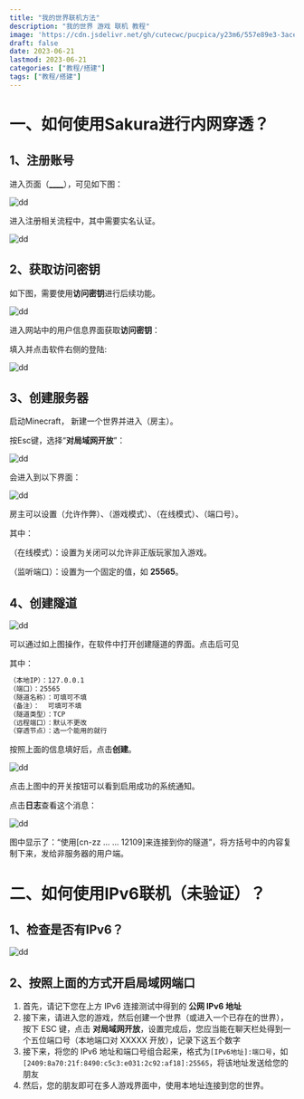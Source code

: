 ```yaml
---
title: "我的世界联机方法"
description: "我的世界 游戏 联机 教程"
image: 'https://cdn.jsdelivr.net/gh/cutecwc/pucpica/y23m6/557e89e3-3ace-4fdb-bb16-607f23a054d7.png.AVIF'
draft: false
date: 2023-06-21
lastmod: 2023-06-21
categories: ["教程/搭建"]
tags: ["教程/搭建"]
---
```



# 一、如何使用Sakura进行内网穿透？

## 1、注册账号

进入页面（[____](https://www.natfrp.com/)），可见如下图：

![dd](https://cdn.jsdelivr.net/gh/cutecwc/pucpica/y23m6/minecraft_lin1.png.AVIF?raw=true)

进入注册相关流程中，其中需要实名认证。

![dd](https://cdn.jsdelivr.net/gh/cutecwc/pucpica/y23m6/minecraft_lin2.png.AVIF?raw=true)

## 2、获取访问密钥

如下图，需要使用**访问密钥**进行后续功能。

![dd](https://cdn.jsdelivr.net/gh/cutecwc/pucpica/y23m6/minecraft_lin3.png.AVIF?raw=true)

进入网站中的用户信息界面获取**访问密钥**：

填入并点击软件右侧的登陆:

![dd](https://cdn.jsdelivr.net/gh/cutecwc/pucpica/y23m6/minecraft_lin4.png.AVIF?raw=true)

## 3、创建服务器

启动Minecraft， 新建一个世界并进入（房主）。

按Esc键，选择“**对局域网开放**”：

![dd](https://cdn.jsdelivr.net/gh/cutecwc/pucpica/y23m6/minecraft_lin5.png.AVIF?raw=true)

会进入到以下界面：

![dd](https://cdn.jsdelivr.net/gh/cutecwc/pucpica/y23m6/minecraft_lin6.png.AVIF?raw=true)

房主可以设置（允许作弊）、（游戏模式）、（在线模式）、（端口号）。

其中：

（在线模式）：设置为关闭可以允许非正版玩家加入游戏。

（监听端口）：设置为一个固定的值，如 **25565**。

## 4、创建隧道

![dd](https://cdn.jsdelivr.net/gh/cutecwc/pucpica/y23m6/minecraft_lin8.png.AVIF?raw=true)

可以通过如上图操作，在软件中打开创建隧道的界面。点击后可见

其中：

```markdown
（本地IP）：127.0.0.1
（端口）：25565
（隧道名称）：可填可不填
（备注）：  可填可不填
（隧道类型）：TCP
（远程端口）：默认不更改
（穿透节点）：选一个能用的就行
```

按照上面的信息填好后，点击**创建**。

![dd](https://cdn.jsdelivr.net/gh/cutecwc/pucpica/y23m6/minecraft_lin9.png.AVIF?raw=true)

点击上图中的开关按钮可以看到启用成功的系统通知。

点击**日志**查看这个消息：

![dd](https://cdn.jsdelivr.net/gh/cutecwc/pucpica/y23m6/minecraft_lin10.png.AVIF?raw=true)

图中显示了：“使用[cn-zz ... ... 12109]来连接到你的隧道”，将方括号中的内容复制下来，发给非服务器的用户端。

# 二、如何使用IPv6联机（未验证）？

## 1、检查是否有IPv6？

![dd](https://cdn.jsdelivr.net/gh/cutecwc/pucpica/y23m6/minecraft_lin11.png.AVIF?raw=true)

## 2、按照上面的方式开启局域网端口

1. 首先，请记下您在上方 IPv6 连接测试中得到的 **公网 IPv6 地址** 
2.  接下来，请进入您的游戏，然后创建一个世界（或进入一个已存在的世界），按下 ESC 键，点击 **对局域网开放**，设置完成后，您应当能在聊天栏处得到一个五位端口号（本地端口对 XXXXX 开放），记录下这五个数字 
3.  接下来，将您的 IPv6 地址和端口号组合起来，格式为`[IPv6地址]:端口号`，如`[2409:8a70:21f:8490:c5c3:e031:2c92:af18]:25565`，将该地址发送给您的朋友 
4.  然后，您的朋友即可在多人游戏界面中，使用本地址连接到您的世界。 
